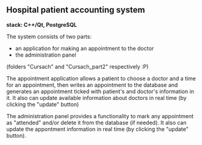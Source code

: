 ## Hospital patient accounting system 

**stack: C++/Qt, PostgreSQL**

The system consists of two parts:
- an application for making an appointment to the doctor
- the administration panel

(folders "Cursach" and "Cursach_part2" respectively :P)

The appointment application allows a patient to choose a doctor and a time for an appointment, then writes an appointment to the database and generates an appointment ticked with patient's and doctor's information in it.
It also can update available information about doctors in real time (by clicking the "update" button)

The administration panel provides a functionality to mark any appointment as "attended" and/or delete it from the database (if needed). It also can update the appontment information in real time (by clicking the "update" button).
